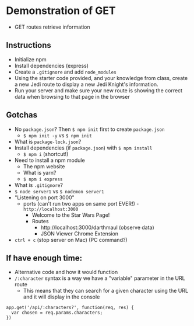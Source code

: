 # Demonstration of GET
* GET routes retrieve information

## Instructions
* Initialize npm
* Install dependencies (express)
* Create a `.gitignore` and add `node_modules`
* Using the starter code provided, and your knowledge from class, create a new Jedi route to display a new Jedi Knight's information.
* Run your server and make sure your new route is showing the correct data when browsing to that page in the browser

## Gotchas
* No `package.json`? Then `$ npm init` first to create `package.json`
  - `$ npm init -y` vs `$ npm init`
* What is `package-lock.json`?
* Install dependencies (if `package.json`) with `$ npm install`
  - `$ npm i` (shortcut!)
* Need to install a npm module
  - The npm website
  - What is yarn?
  - `$ npm i express`
* What is `.gitignore`?
* `$ node server1` vs `$ nodemon server1`
* "Listening on port 3000"
  - ports (can't run two apps on same port EVER!)
  -`http://localhost:3000`
    + Welcome to the Star Wars Page!
    + Routes
        * http://localhost:3000/darthmaul (observe data)
        * JSON Viewer Chrome Extension
* `ctrl + c` (stop server on Mac) (PC command?)

## If have enough time:
* Alternative code and how it would function
* `/:character` syntax is a way we have a "variable" parameter in the URL route
  - This means that they can search for a given character using the URL and it will display in the console

```
app.get('/api/:characters?', function(req, res) {
  var chosen = req.params.characters;
})
```
